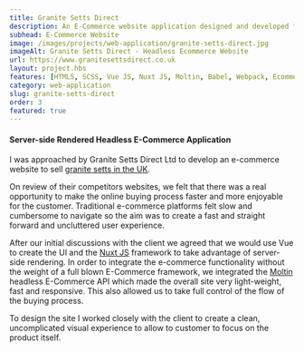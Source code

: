 ```yaml
---
title: Granite Setts Direct
description: An E-Commerce website application designed and developed for Granite Setts Direct Ltd using a headless E-Commerce API
subhead: E-Commerce Website
image: /images/projects/web-application/granite-setts-direct.jpg
imageAlt: Granite Setts Direct - Headless Ecommerce Website
url: https://www.granitesettsdirect.co.uk
layout: project.hbs
features: [HTML5, SCSS, Vue JS, Nuxt JS, Moltin, Babel, Webpack, Ecommerce]
category: web-application
slug: granite-setts-direct
order: 3
featured: true
---
```


#### Server-side Rendered Headless E-Commerce Application

I was approached by Granite Setts Direct Ltd to develop an e-commerce website to
sell [granite setts in the UK](https://www.granitesettsdirect.co.uk).

On review of their competitors websites, we felt that there was a real opportunity
to make the online buying process faster and more enjoyable for the customer. Traditional
e-commerce platforms felt slow and cumbersome to navigate so the aim was to create a
fast and straight forward and uncluttered user experience.

After our initial discussions with the client we agreed that we would use Vue to create
the UI and the [Nuxt JS](https://nuxtjs.org/) framework to take advantage of server-side rendering. In order to
integrate the e-commerce functionality without the weight of a full blown E-Commerce
framework, we integrated the [Moltin](https://moltin.com/) headless E-Commerce API which made the overall site very
light-weight, fast and responsive. This also allowed us to take full control of the
flow of the buying process.

To design the site I worked closely with the client to create a clean, uncomplicated
visual experience to allow to customer to focus on the product itself.
